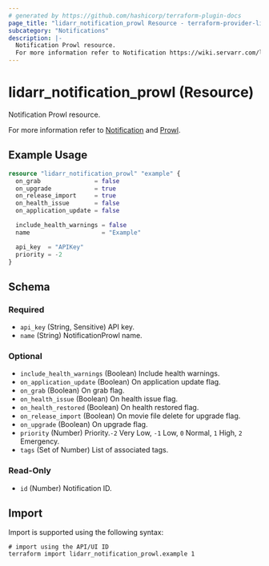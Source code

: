 ```yaml
---
# generated by https://github.com/hashicorp/terraform-plugin-docs
page_title: "lidarr_notification_prowl Resource - terraform-provider-lidarr"
subcategory: "Notifications"
description: |-
  Notification Prowl resource.
  For more information refer to Notification https://wiki.servarr.com/lidarr/settings#connect and Prowl https://wiki.servarr.com/lidarr/supported#prowl.
---
```


# lidarr_notification_prowl (Resource)

<!-- subcategory:Notifications -->Notification Prowl resource.
For more information refer to [Notification](https://wiki.servarr.com/lidarr/settings#connect) and [Prowl](https://wiki.servarr.com/lidarr/supported#prowl).

## Example Usage

```terraform
resource "lidarr_notification_prowl" "example" {
  on_grab               = false
  on_upgrade            = true
  on_release_import     = true
  on_health_issue       = false
  on_application_update = false

  include_health_warnings = false
  name                    = "Example"

  api_key  = "APIKey"
  priority = -2
}
```

<!-- schema generated by tfplugindocs -->
## Schema

### Required

- `api_key` (String, Sensitive) API key.
- `name` (String) NotificationProwl name.

### Optional

- `include_health_warnings` (Boolean) Include health warnings.
- `on_application_update` (Boolean) On application update flag.
- `on_grab` (Boolean) On grab flag.
- `on_health_issue` (Boolean) On health issue flag.
- `on_health_restored` (Boolean) On health restored flag.
- `on_release_import` (Boolean) On movie file delete for upgrade flag.
- `on_upgrade` (Boolean) On upgrade flag.
- `priority` (Number) Priority.`-2` Very Low, `-1` Low, `0` Normal, `1` High, `2` Emergency.
- `tags` (Set of Number) List of associated tags.

### Read-Only

- `id` (Number) Notification ID.

## Import

Import is supported using the following syntax:

```shell
# import using the API/UI ID
terraform import lidarr_notification_prowl.example 1
```
